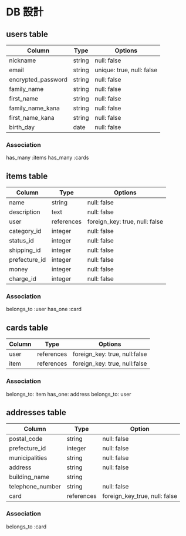 # DB 設計

## users table

| Column             | Type                | Options                              |
|--------------------|---------------------|--------------------------------------|
| nickname           | string              | null: false                          |
| email              | string              | unique: true, null: false            |
| encrypted_password | string              | null: false                          |
| family_name        | string              | null: false                          |
| first_name         | string              | null: false                          |
| family_name_kana   | string              | null: false                          |
| first_name_kana    | string              | null: false                          |
| birth_day          | date                | null: false                          |

### Association

has_many :items
has_many :cards

## items table

| Column             | Type                | Options                              |
|--------------------|---------------------|--------------------------------------|
| name               | string              | null: false                          |
| description        | text                | null: false                          |
| user               | references          | foreign_key: true, null: false       |
| category_id        | integer             | null: false                          |
| status_id          | integer             | null: false                          |
| shipping_id        | integer             | null: false                          |
| prefecture_id      | integer             | null: false                          |
| money              | integer             | null: false                          |
| charge_id          | integer             | null: false                          |

### Association

belongs_to :user
has_one :card

## cards table

| Column             | Type                | Options                             |
|--------------------|---------------------|-------------------------------------|
| user               | references          | foreign_key: true, null:false       |
| item               | references          | foreign_key: true, null:false       |

### Association

belongs_to: item
has_one: address
belongs_to: user

 ## addresses table

| Column            | Type                | Option                               |
|-------------------|---------------------|--------------------------------------|
| postal_code       | string              | null: false                          |
| prefecture_id     | integer             | null: false                          |
| municipalities    | string              | null: false                          |
| address           | string              | null: false                          |
| building_name     | string              |                                      | 
| telephone_number  | string              | null: false                          |
| card              | references          | foreign_key_true, null: false        |

### Association

belongs_to :card

